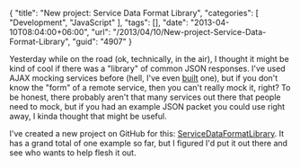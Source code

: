 {
	"title": "New project: Service Data Format Library",
	"categories": [
		"Development",
		"JavaScript"
	],
	"tags": [],
	"date": "2013-04-10T08:04:00+06:00",
	"url": "/2013/04/10/New-project-Service-Data-Format-Library",
	"guid": "4907"
}

Yesterday while on the road (ok, technically, in the air), I thought it might be kind of cool if there was a "library" of common JSON responses. I've used AJAX mocking services before (hell, I've even <a href="http://www.raymondcamden.com/index.cfm/2012/12/13/Another-proof-of-concept--MockData">built</a> one), but if you don't know the "form" of a remote service, then you can't really mock it, right? To be honest, there probably aren't that many services out there that people need to mock, but if you had an example JSON packet you could use right away, I kinda thought that might be useful.

I've created a new project on GitHub for this: <a href="https://github.com/cfjedimaster/ServiceDataFormatLibrary">ServiceDataFormatLibrary</a>. It has a grand total of one example so far, but I figured I'd put it out there and see who wants to help flesh it out.